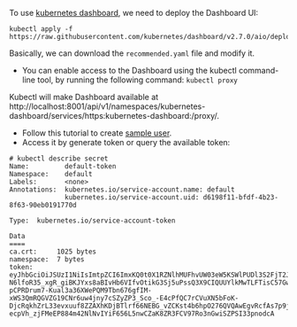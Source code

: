 To use [kubernetes dashboard](https://kubernetes.io/docs/tasks/access-application-cluster/web-ui-dashboard/), we need to deploy the Dashboard UI:
```
kubectl apply -f https://raw.githubusercontent.com/kubernetes/dashboard/v2.7.0/aio/deploy/recommended.yaml
```
Basically, we can download the `recommended.yaml` file and modify it.


* You can enable access to the Dashboard using the kubectl command-line tool, by running the following command:
`kubectl proxy`

Kubectl will make Dashboard available at http://localhost:8001/api/v1/namespaces/kubernetes-dashboard/services/https:kubernetes-dashboard:/proxy/.

* Follow this tutorial to create [sample user](https://github.com/kubernetes/dashboard/blob/master/docs/user/access-control/creating-sample-user.md).
* Access it by generate token or query the available token: 
```
# kubectl describe secret
Name:         default-token
Namespace:    default
Labels:       <none>
Annotations:  kubernetes.io/service-account.name: default
              kubernetes.io/service-account.uid: d6198f11-bfdf-4b23-8f63-90eb0191770d

Type:  kubernetes.io/service-account-token

Data
====
ca.crt:     1025 bytes
namespace:  7 bytes
token:      eyJhbGciOiJSUzI1NiIsImtpZCI6ImxKQ0t0X1RZNlhMUFhvUW03eW5KSWlPUDl3S2FjT2JkMUpsYzJ5RTlOdHcifQ.eyJpc3MiOiJrdWJlcm5ldGVzL3NlcnZpY2VhY2NvdW50Iiwia3ViZXJuZXRlcy5pby9zZXJ2aWNlYWNjb3VudC9uYW1lc3BhY2UiOiJkZWZhdWx0Iiwia3ViZXJuZXRlcy5pby9zZXJ2aWNlYWNjb3VudC9zZWNyZXQubmFtZSI6ImRlZmF1bHQtdG9rZW4iLCJrdWJlcm5ldGVzLmlvL3NlcnZpY2VhY2NvdW50L3NlcnZpY2UtYWNjb3VudC5uYW1lIjoiZGVmYXVsdCIsImt1YmVybmV0ZXMuaW8vc2VydmljZWFjY291bnQvc2VydmljZS1hY2NvdW50LnVpZCI6ImQ2MTk4ZjExLWJmZGYtNGIyMy04ZjYzLTkwZWIwMTkxNzcwZCIsInN1YiI6InN5c3RlbTpzZXJ2aWNlYWNjb3VudDpkZWZhdWx0OmRlZmF1bHQifQ.OIepT4QrlnaRrugi0C6vGq-N6lfoR35_xgR_giBKJYxs8aBIvHb6VIfvOtikG3Sj5uPssQ3X9CIQUUYlkMwTLFTisC57GwVNM4nJ2LKcdz-pCPRDrum7-Kual3a36XWePQM9Tbn676gfIM-xWS3QmRQGVZG19CNr6uw4jny7cSZyZP3_Sco_-E4cPfQC7rCVuXN5bFoK-DjcRqkhZrL33evxuuf8ZZAXhKDjBTlrf66NEBG_vZCKst4b6hpO276QVQAwEgvRcfAs7p9jMP-ecpVh_zjFMeEP884m42NlNvIYiF656L5nwCZaK8ZR3FCV97Ro3nGwiSZPSI33pnodcA
```
